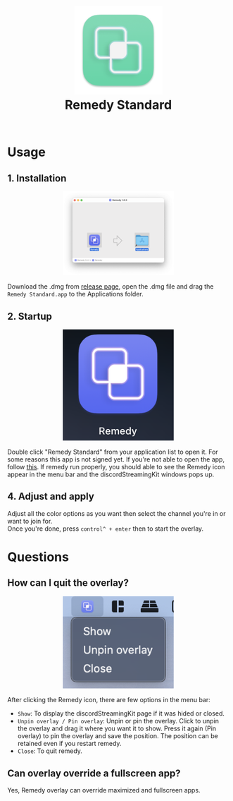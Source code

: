 <h1 align="center">
  <a href="https://github.com/Naozumi520/discordOverlayMac"><img src="./src/icon/favicon_sd.png" avtar_c_icon" width="200"></a>
  <br>
  Remedy Standard
  <br>
  <br>
</h1>

# Usage  

## 1. Installation  
<p align="center">
  <img style='height: 50%; width: 50%; object-fit: contain' src="src/img/Remedy_dmg.png" />
</p>

Download the .dmg from [release page](https://github.com/Naozumi520/Remedy/releases), open the .dmg file and drag the `Remedy Standard.app` to the Applications folder.  
  
## 2. Startup  
<p align="center">
  <img style='height: 50%; width: 50%; object-fit: contain' src="src/img/Remedy_ico.png" />
</p>

Double click "Remedy Standard" from your application list to open it. For some reasons this app is not signed yet. If you're not able to open the app, follow [this](https://support.apple.com/en-hk/guide/mac-help/mh40616/mac). If remedy run properly, you should able to see the Remedy icon appear in the menu bar and the discordStreamingKit windows pops up.  

## 4. Adjust and apply  
Adjust all the color options as you want then select the channel you're in or want to join for.  
Once you're done, press `control^ + enter` then to start the overlay.

# Questions

## How can I quit the overlay?  
<p align="center">
  <img style='height: 50%; width: 50%; object-fit: contain' src="src/img/menu_sd.png" />
</p>

After clicking the Remedy icon, there are few options in the menu bar:  
- `Show`:
  To display the discordStreamingKit page if it was hided or closed.  
- `Unpin overlay / Pin overlay`:
  Unpin or pin the overlay. Click to unpin the overlay and drag it where you want it to show. Press it again (Pin overlay) to pin the overlay and save the position. The position can be retained even if you restart remedy.
- `Close`:
  To quit remedy.

## Can overlay override a fullscreen app?  
Yes, Remedy overlay can override maximized and fullscreen apps.
